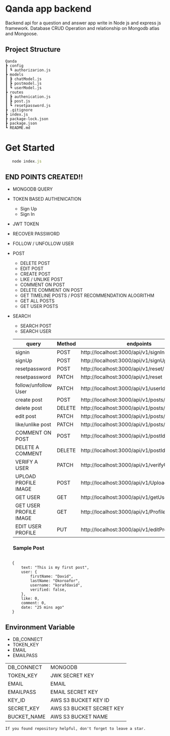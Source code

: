 # Qanda app backend

Backend api for a question and answer app write in Node js and express js framework. Database CRUD Operation and relationship on Mongodb atlas and Mongoose.

 


## Project Structure
 
 ```
 Qanda
 ┣ config
 ┃ ┗ authorizarion.js
 ┣ models
 ┃ ┣ chatModel.js
 ┃ ┣ postmodel.js
 ┃ ┗ userModel.js
 ┣ routes
 ┃ ┣ authenication.js
 ┃ ┣ post.js
 ┃ ┗ resetpassword.js
 ┣ .gitignore
 ┣ index.js
 ┣ package-lock.json
 ┣ package.json
 ┗ README.md
 ```



# Get Started

 ```Javascript
    node index.js
 ```

 ## END POINTS CREATED!!
  
 - MONGODB QUERY
 - TOKEN BASED AUTHENICATION
     - Sign Up
     - Sign In
     
 - JWT TOKEN 
- RECOVER PASSWORD
 - FOLLOW / UNFOLLOW USER
 - POST  
   - DELETE POST
   - EDIT POST
   - CREATE POST
   - LIKE / UNLIKE POST
   - COMMENT ON POST
   - DELETE COMMENT ON POST
   - GET TIMELINE POSTS / POST RECOMMENDATION ALOGRITHM
   - GET ALL POSTS
   - GET USER POSTS
 - SEARCH 
   - SEARCH POST
   - SEARCH USER
 
  



          
    | query  |Method |  endpoints  |
    | ---     | --- | ---        |
    |  signin  | POST | http://localhost:3000/api/v1/signIn |
    | signUp   | POST | http://localhost:3000/api/v1/signUp | 
    | resetpassword | POST | http://localhost:3000/api/v1/reset/ |
    | resetpassword | PATCH | http://localhost:3000/api/v1/reset |
    | follow/unfollow User | PATCH | http://localhost:3000/api/v1/userId/follow |
    | create post | POST | http://localhost:3000/api/v1/posts/userId |
    | delete post | DELETE | http://localhost:3000/api/v1/posts/postId |
    | edit post   | PATCH  | http://localhost:3000/api/v1/posts/postId |
    | like/unlike post | PATCH | http://localhost:3000/api/v1/posts/userId/like |
    | COMMENT ON POST | POST  |  http://localhost:3000/api/v1/postId/comment |
    | DELETE A COMMENT | DELETE  | http://localhost:3000/api/v1/postId/comment |
    | VERIFY A USER  | PATCH | http://localhost:3000/api/v1/verifyUser/ |
    | UPLOAD PROFILE IMAGE | POST | http://localhost:3000/api/v1/UploadProfileImage |
    | GET USER | GET | http://localhost:3000/api/v1/getUser  |
    | GET USER PROFILE IMAGE | GET | http://localhost:3000/api/v1/ProfileImage |
    | EDIT USER PROFILE | PUT | http://localhost:3000/api/v1/editProfile |



    ### Sample Post
 ```javasript

    {
        text: "This is my first post",
        user: {
            firstName: "David",
            lastName: "Okoroafor",
            username: "korafdavid",
            verified: false,
        }, 
        like: 0,
        comment: 0,
        date: "25 mins ago"
    }

 ```



 ## Environment Variable

 - DB_CONNECT
 - TOKEN_KEY
 - EMAIL
 - EMAILPASS

  |      |       |
  | ----- | ---- |
  |DB_CONNECT | MONGODB |
  |TOKEN_KEY  | JWK SECRET KEY |
  | EMAIL   | EMAIL |
  | EMAILPASS| EMAIL SECRET KEY |
  | KEY_ID   | AWS S3 BUCKET KEY ID  |
  | SECRET_KEY| AWS S3 BUCKET SECRET KEY |
  |BUCKET_NAME| AWS S3 BUCKET NAME |


 

    If you found repository helpful, don't forget to leave a star.